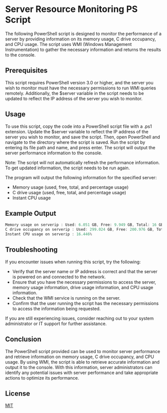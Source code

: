 
# Server Resource Monitoring PS Script

The following PowerShell script is designed to monitor the performance of a server by providing information on its memory usage, C drive occupancy, and CPU usage. The script uses WMI (Windows Management Instrumentation) to gather the necessary information and returns the results to the console.




## Prerequisites
This script requires PowerShell version 3.0 or higher, and the server you wish to monitor must have the necessary permissions to run WMI queries remotely. Additionally, the $server variable in the script needs to be updated to reflect the IP address of the server you wish to monitor.

## Usage

To use this script, copy the code into a PowerShell script file with a .ps1 extension. Update the $server variable to reflect the IP address of the server you wish to monitor, and save the script. Then, open PowerShell and navigate to the directory where the script is saved. Run the script by entering its file path and name, and press enter. The script will output the server performance information to the console.

Note: The script will not automatically refresh the performance information. To get updated information, the script needs to be run again.

The program will output the following information for the specified server:

- Memory usage (used, free, total, and percentage usage)
- C drive usage (used, free, total, and percentage usage)
- Instant CPU usage

## Example Output

```powershell
Memory usage on serverip : Used: 6.051 GB, Free: 9.949 GB, Total: 16 GB, Usage: 37.819%
C drive occupancy on serverip : Used: 299.024 GB, Free: 200.976 GB, Total: 500 GB, Usage: 59.805%
Instant CPU usage on serverip : 16.446%

```
## Troubleshooting

If you encounter issues when running this script, try the following:

- Verify that the server name or IP address is correct and that the server is powered on and connected to the network.
- Ensure that you have the necessary permissions to access the server, memory usage information, drive usage information, and CPU usage information.
- Check that the WMI service is running on the server.
- Confirm that the user running the script has the necessary permissions to access the information being requested.

If you are still experiencing issues, consider reaching out to your system administrator or IT support for further assistance.
## Conclusion

The PowerShell script provided can be used to monitor server performance and retrieve information on memory usage, C drive occupancy, and CPU usage. By using WMI, the script is able to retrieve accurate information and output it to the console. With this information, server administrators can identify any potential issues with server performance and take appropriate actions to optimize its performance.

## License

[MIT](https://github.com/seymenbahtiyar/Server_Resource_Monitoring_PS_Script/blob/main/LICENSE)
